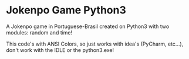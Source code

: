 # Jokenpo Game Python3
 A Jokenpo game in Portuguese-Brasil created on Python3 with two modules: random and time!

This code's with ANSI Colors, so just works with idea's (PyCharm, etc...), don't work with the IDLE or the python3.exe!
